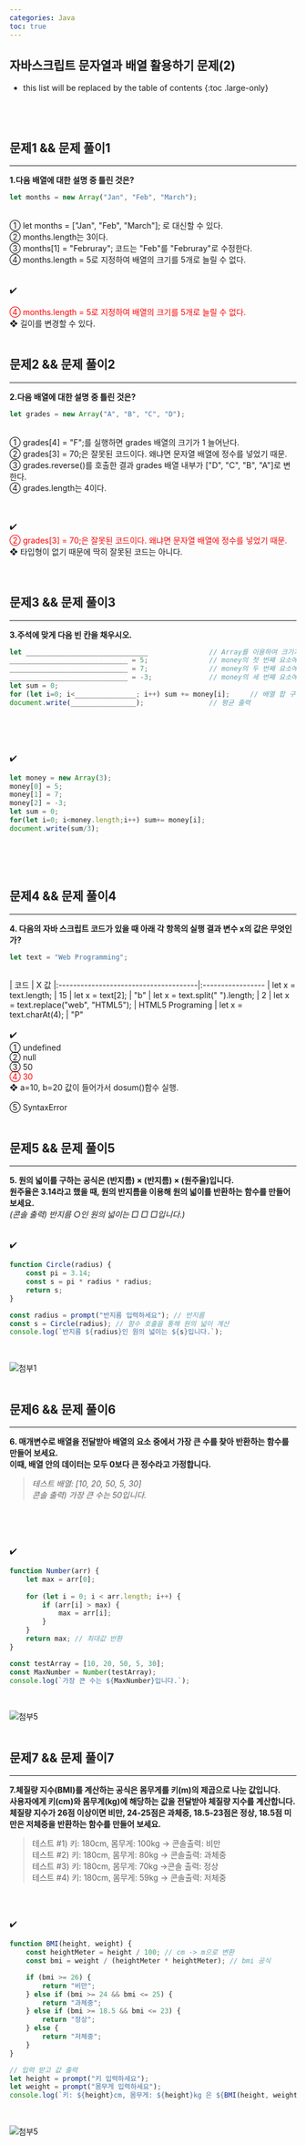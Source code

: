 ```yaml
---
categories: Java
toc: true
---
```


## 자바스크립트 문자열과 배열 활용하기 문제(2)
* this list will be replaced by the table of contents
{:toc .large-only}
  <br> 
  <br>
  <br>
  <br>

## 문제1 && 문제 풀이1
___
**1.다음 배열에 대한 설명 중 틀린 것은?** 
<br>

```js
let months = new Array("Jan", "Feb", "March");
```
<br>
① let months = ["Jan", "Feb", "March"]; 로 대신할 수 있다.
<br>
② months.length는 3이다.
<br>
③ months[1] = "Februray"; 코드는 "Feb"를 "Februray"로 수정한다.
<br>
④ months.length = 5로 지정하여 배열의 크기를 5개로 늘릴 수 없다.
<br>
<br>
<br>
✔️

<span style="color: red;">④ months.length = 5로 지정하여 배열의 크기를 5개로 늘릴 수 없다.</span>
<br>
❖ 길이를 변경할 수 있다.
<br>
<br>

## 문제2 && 문제 풀이2
___
**2.다음 배열에 대한 설명 중 틀린 것은?**
<br>
```js
let grades = new Array("A", "B", "C", "D");
```
<br>
① grades[4] = "F";를 실행하면 grades 배열의 크기가 1 늘어난다.
<br>
② grades[3] = 70;은 잘못된 코드이다. 왜냐면 문자열 배열에 정수를 넣었기 때문.
<br>
③ grades.reverse()를 호출한 결과 grades 배열 내부가 ["D", "C", "B", "A"]로 변한다.
<br>
④ grades.length는 4이다.
<br>
<br>
<br>

  ✔️ 
  <br>
<span style="color: red;">② grades[3] = 70;은 잘못된 코드이다. 왜냐면 문자열 배열에 정수를 넣었기 때문.</span>
<br>
❖ 타입형이 없기 때문에 딱히 잘못된 코드는 아니다.
<br>
<br>
<br>

## 문제3 && 문제 풀이3
___
**3.주석에 맞게 다음 빈 칸을 채우시오.** <br>
```js
let ______________________________               // Array를 이용하여 크기가 3인 배열 money 생성
_____________________________ = 5;               // money의 첫 번째 요소에 5 삽입
_____________________________ = 7;               // money의 두 번째 요소에 7 삽입
_____________________________ = -3;              // money의 세 번째 요소에 -3 삽입
let sum = 0;
for (let i=0; i<_______________; i++) sum += money[i];     // 배열 합 구하기
document.write(________________);                // 평균 출력
```
<br>
<br>
<br>

  ✔️ <br>
  
```js
let money = new Array(3);
money[0] = 5;
money[1] = 7;
money[2] = -3;
let sum = 0;
for(let i=0; i<money.length;i++) sum+= money[i];
document.write(sum/3);
```
<br>
<br>
<br>
  
## 문제4 && 문제 풀이4
___
**4. 다음의 자바 스크립트 코드가 있을 때 아래 각 항목의 실행 결과 변수 x의 값은 무엇인가?** <br>

```js
let text = "Web Programming";
```
<br>
|                  코드                 |      X 값         
|:--------------------------------------|:-----------------
| let x = text.length;                  | 15        
| let x = text[2];                      | "b"               
| let x = text.split(" ").length;       | 2
| let x = text.replace("web", "HTML5"); | HTML5 Programing
| let x = text.charAt(4);               | "P"

<br>
<br>
✔️ 
<br>
① undefined
<br>
② null
<br>
③ 50
<br>
<span style="color: red;">④ 30</span>
<br>
❖ a=10, b=20 값이 들어가서 dosum()함수 실행.
<br>
<br>
⑤ SyntaxError
<br>
<br>

## 문제5 && 문제 풀이5
___
**5. 원의 넓이를 구하는 공식은 (반지름) × (반지름) × (원주율)입니다.** <br>
**원주율은 3.14라고 했을 때, 원의 반지름을 이용해 원의 넓이를 반환하는 함수를 만들어 보세요.**
<br>
*(콘솔 출력) 반지름 ○인 원의 넓이는 □ □ □입니다.)*
<br>
<br>
<br>
  ✔️ <br>
  
```js
function Circle(radius) {
    const pi = 3.14;
    const s = pi * radius * radius;
    return s;
}

const radius = prompt("반지름 입력하세요"); // 반지름
const s = Circle(radius); // 함수 호출을 통해 원의 넓이 계산
console.log(`반지름 ${radius}인 원의 넓이는 ${s}입니다.`);

```
<br>

![첨부1](https://github.com/YuiLoong/YuiLoong.github.io/blob/master/assets/img/0323_1.png?raw=true)
<br>
<br>

## 문제6 && 문제 풀이6
___
**6. 매개변수로 배열을 전달받아 배열의 요소 중에서 가장 큰 수를 찾아 반환하는 함수를 만들어 보세요.** <br>
**이때, 배열 안의 데이터는 모두 0보다 큰 정수라고 가정합니다.** <br>
>*테스트 배열: [10, 20, 50, 5, 30]* <br>
>*콘솔 출력) 가장 큰 수는 50입니다.*
<br>
<br>
<br>

  ✔️ <br>

```js
function Number(arr) {
    let max = arr[0]; 
    
    for (let i = 0; i < arr.length; i++) {
        if (arr[i] > max) {
            max = arr[i]; 
        }
    }
    return max; // 최대값 반환
}

const testArray = [10, 20, 50, 5, 30];
const MaxNumber = Number(testArray);
console.log(`가장 큰 수는 ${MaxNumber}입니다.`);

```
<br>

![첨부5](https://github.com/YuiLoong/YuiLoong.github.io/blob/master/assets/img/0323_2.png?raw=true)
<br>
<br>

## 문제7 && 문제 풀이7
___
**7.체질량 지수(BMI)를 계산하는 공식은 몸무게를 키(m)의 제곱으로 나눈 값입니다.** <br>
**사용자에게 키(cm)와 몸무게(kg)에 해당하는 값을 전달받아 체질량 지수를 계산합니다.** <br>
**체질량 지수가 26점 이상이면 비만, 24-25점은 과체중, 18.5-23점은 정상, 18.5점 미만은 저체중을 반환하는 함수를 만들어 보세요.**
<br>
>테스트 #1) 키: 180cm, 몸무게: 100kg → 콘솔출력: 비만 <br>
>테스트 #2) 키: 180cm, 몸무게:   80kg → 콘솔출력: 과체중 <br>
>테스트 #3) 키: 180cm, 몸무게:   70kg →콘솔 출력: 정상 <br>
>테스트 #4) 키: 180cm, 몸무게:   59kg → 콘솔출력: 저체중 <br>

<br>
<br>

  ✔️ <br>

```js
function BMI(height, weight) {
    const heightMeter = height / 100; // cm -> m으로 변환
    const bmi = weight / (heightMeter * heightMeter); // bmi 공식

    if (bmi >= 26) {
        return "비만";
    } else if (bmi >= 24 && bmi <= 25) {
        return "과체중";
    } else if (bmi >= 18.5 && bmi <= 23) {
        return "정상";
    } else {
        return "저체중";
    }
}

// 입력 받고 값 출력
let height = prompt("키 입력하세요");
let weight = prompt("몸무게 입력하세요");
console.log(`키: ${height}cm, 몸무게: ${height}kg 은 ${BMI(height, weight)}`);

```
<br>

![첨부5](https://github.com/YuiLoong/YuiLoong.github.io/blob/master/assets/img/0323_3.png?raw=true)
<br>
<br>
